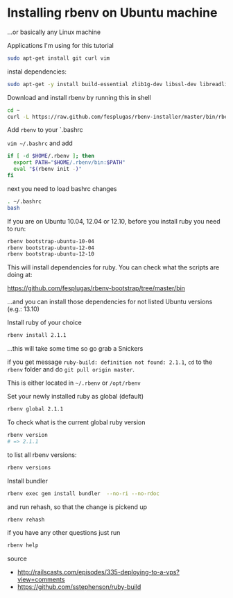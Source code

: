 # Installing rbenv on Ubuntu machine

...or basically any Linux machine

Applications I'm using for this tutorial

```bash
sudo apt-get install git curl vim
```

instal dependencies:

```bash
sudo apt-get -y install build-essential zlib1g-dev libssl-dev libreadline-gplv2-dev
```

Download and install rbenv by running this in shell

```bash
cd ~
curl -L https://raw.github.com/fesplugas/rbenv-installer/master/bin/rbenv-installer | bash
```

Add `rbenv` to your `.bashrc

`vim ~/.bashrc` and add

```bash
if [ -d $HOME/.rbenv ]; then
  export PATH="$HOME/.rbenv/bin:$PATH"
  eval "$(rbenv init -)"
fi
```

next you need to load bashrc changes

```bash
. ~/.bashrc 
bash
```

If you are on Ubuntu 10.04, 12.04 or 12.10, before you install ruby
you need to run:

```bash
rbenv bootstrap-ubuntu-10-04
rbenv bootstrap-ubuntu-12-04
rbenv bootstrap-ubuntu-12-10
```

This will install dependencies for ruby. You can check what the scripts are doing at:

https://github.com/fesplugas/rbenv-bootstrap/tree/master/bin

...and you can install those dependencies for not listed Ubuntu versions (e.g.: 13.10)

Install ruby of your choice

```bash
rbenv install 2.1.1
```

...this will take some time so go grab a Snickers

if you get message  `ruby-build: definition not found: 2.1.1`, `cd` to 
the `rbenv` folder and do `git pull origin master`.

This is either located in `~/.rbenv` or `/opt/rbenv`

Set your newly installed ruby as global (default)

```bash
rbenv global 2.1.1
```

To check what is the current global ruby version

```bash
rbenv version
# => 2.1.1
```

to list all rbenv versions:

```bash
rbenv versions
```

Install bundler

```bash
rbenv exec gem install bundler  --no-ri --no-rdoc
```

and run rehash, so that the change is pickend up

```bash
rbenv rehash
```

if you have any other questions just run 

```bash
rbenv help
```

source

* http://railscasts.com/episodes/335-deploying-to-a-vps?view=comments
* https://github.com/sstephenson/ruby-build

